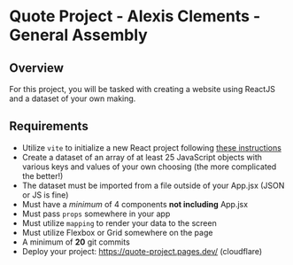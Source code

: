 # Quote Project - Alexis Clements - General Assembly

## Overview

For this project, you will be tasked with creating a website using ReactJS and a dataset of your own making.

## Requirements

- Utilize `vite` to initialize a new React project following [these instructions](https://github.com/FWS-11-12/u3_lesson_new_react_vite_app)
- Create a dataset of an array of at least 25 JavaScript objects with various keys and values of your own choosing (the more complicated the better!)
- The dataset must be imported from a file outside of your App.jsx (JSON or JS is fine)
- Must have a _minimum_ of 4 components **not including** App.jsx
- Must pass `props` somewhere in your app
- Must utilize `mapping` to render your data to the screen
- Must utilize Flexbox or Grid somewhere on the page
- A minimum of **20** git commits
- Deploy your project: https://quote-project.pages.dev/ (cloudflare)
